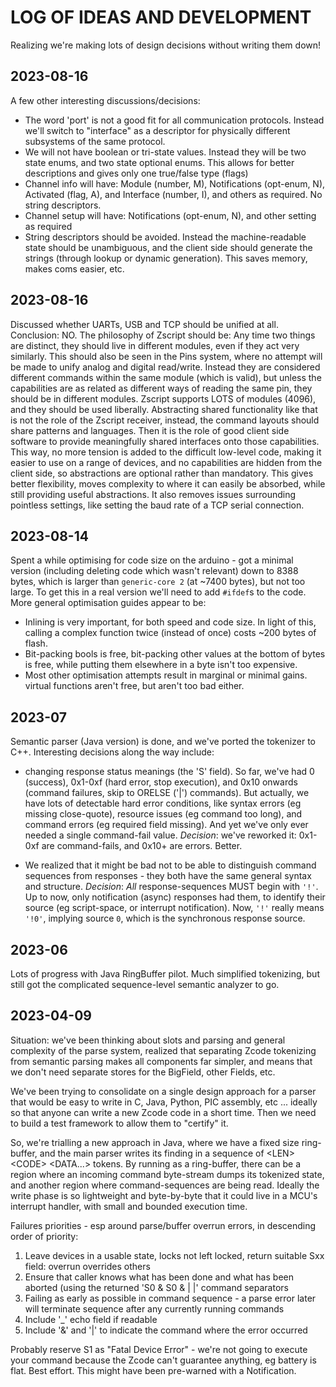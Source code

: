 LOG OF IDEAS AND DEVELOPMENT
===

Realizing we're making lots of design decisions without writing them down!


2023-08-16
---
A few other interesting discussions/decisions:
- The word 'port' is not a good fit for all communication protocols. Instead we'll switch to "interface" as a descriptor for physically different subsystems of the same protocol.
- We will not have boolean or tri-state values. Instead they will be two state enums, and two state optional enums. This allows for better descriptions and gives only one true/false type (flags)
- Channel info will have: Module (number, M), Notifications (opt-enum, N), Activated (flag, A), and Interface (number, I), and others as required. No string descriptors.
- Channel setup will have: Notifications (opt-enum, N), and other setting as required
- String descriptors should be avoided. Instead the machine-readable state should be unambiguous, and the client side should generate the strings (through lookup or dynamic generation). This saves memory, makes coms easier, etc.

2023-08-16
---
Discussed whether UARTs, USB and TCP should be unified at all. Conclusion: NO.
The philosophy of Zscript should be: Any time two things are distinct, they should live in different modules, even if they act very similarly.
This should also be seen in the Pins system, where no attempt will be made to unify analog and digital read/write.
Instead they are considered different commands within the same module (which is valid), but unless the capabilities are as related as different ways of reading the same pin, they should be in different modules.
Zscript supports LOTS of modules (4096), and they should be used liberally. Abstracting shared functionality like that is not the role of the Zscript receiver, instead, the command layouts should share patterns and languages. Then it is the role of good client side software to provide meaningfully shared interfaces onto those capabilities. This way, no more tension is added to the difficult low-level code, making it easier to use on a range of devices, and no capabilities are hidden from the client side, so abstractions are optional rather than mandatory.
This gives better flexibility, moves complexity to where it can easily be absorbed, while still providing useful abstractions.
It also removes issues surrounding pointless settings, like setting the baud rate of a TCP serial connection.


2023-08-14
---
Spent a while optimising for code size on the arduino - got a minimal version (including deleting code which wasn't relevant) down to 8388 bytes, which is larger than `generic-core 2` (at ~7400 bytes), but not too large. To get this in a real version we'll need to add `#ifdef`s to the code.
More general optimisation guides appear to be:
- Inlining is very important, for both speed and code size. In light of this, calling a complex function twice (instead of once) costs ~200 bytes of flash.
- Bit-packing bools is free, bit-packing other values at the bottom of bytes is free, while putting them elsewhere in a byte isn't too expensive.
- Most other optimisation attempts result in marginal or minimal gains. virtual functions aren't free, but aren't too bad either.


2023-07
---
Semantic parser (Java version) is done, and we've ported the tokenizer to C++. Interesting decisions along the way include:
* changing response status meanings (the 'S' field). So far, we've had 0 (success), 0x1-0xf (hard error, stop execution), and 0x10 onwards (command failures, skip to ORELSE ('|') commands). But actually, we have lots of detectable hard error conditions, like syntax errors (eg missing close-quote), resource issues (eg command too long), and command errors (eg required field missing). And yet we've only ever needed a single command-fail value. *Decision*: we've reworked it: 0x1-0xf are command-fails, and 0x10+ are errors. Better.

* We realized that it might be bad not to be able to distinguish command sequences from responses - they both have the same general syntax and structure. *Decision*:  _All_ response-sequences MUST begin with `'!'`. Up to now, only notification (async) responses had them, to identify their source (eg script-space, or interrupt notification). Now, `'!'` really means `'!0'`, implying source `0`, which is the synchronous response source.


2023-06
---
Lots of progress with Java RingBuffer pilot. Much simplified tokenizing, but still got the complicated sequence-level semantic analyzer to go.


2023-04-09
---
Situation: we've been thinking about slots and parsing and general complexity of the parse system, realized that separating Zcode tokenizing from semantic parsing makes all components far simpler, and means that we don't need separate stores for the BigField, other Fields, etc. 

We've been trying to consolidate on a single design approach for a parser that would be easy to write in C, Java, Python, PIC assembly, etc ... ideally so that anyone can write a new Zcode code in a short time. Then we need to build a test framework to allow them to "certify" it. 

So, we're trialling a new approach in Java, where we have a fixed size ring-buffer, and the main parser writes its finding in a sequence of &lt;LEN> &lt;CODE> &lt;DATA...> tokens. By running as a ring-buffer, there can be a region where an incoming command byte-stream dumps its tokenized state, and another region where command-sequences are being read. Ideally the write phase is so lightweight and byte-by-byte that it could live in a MCU's interrupt handler, with small and bounded execution time.


Failures priorities - esp around parse/buffer overrun errors, in descending order of priority:
1. Leave devices in a usable state, locks not left locked, return suitable Sxx field: overrun overrides others
1. Ensure that caller knows what has been done and what has been aborted (using the returned 'S0 & S0 & | |' command separators
1. Failing as early as possible in command sequence - a parse error later will terminate sequence after any currently running commands
1. Include '_' echo field if readable
1. Include '&' and '|' to indicate the command where the error occurred

Probably reserve S1 as "Fatal Device Error" - we're not going to execute your command because the Zcode can't guarantee anything, eg battery is flat. Best effort. This might have been pre-warned with a Notification.
